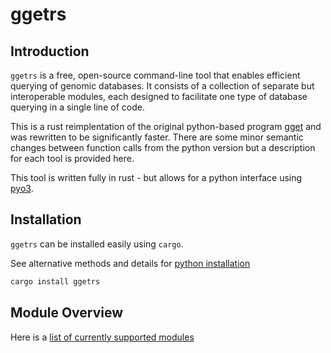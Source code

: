 # ggetrs

## Introduction

`ggetrs` is a free, open-source command-line tool that enables efficient querying
of genomic databases.
It consists of a collection of separate but interoperable modules, each designed
to facilitate one type of database querying in a single line of code.

This is a rust reimplentation of the original python-based program [gget](https://github.com/pachterlab/gget)
and was rewritten to be significantly faster.
There are some minor semantic changes between function calls from the python
version but a description for each tool is provided here.

This tool is written fully in rust - but allows for a python interface using [pyo3](https://github.com/PyO3/pyo3).

## Installation

`ggetrs` can be installed easily using `cargo`.

See alternative methods and details for [python installation](./install.md)

```bash
cargo install ggetrs
```

## Module Overview

Here is a [list of currently supported modules](./modules.md)
